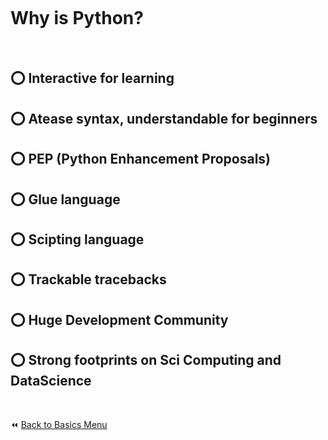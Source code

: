 &nbsp;

&nbsp;

# Why is Python?

&nbsp;

## :o: Interactive for learning

## :o: Atease syntax, understandable for beginners

## :o: PEP (Python Enhancement Proposals)

## :o: Glue language

## :o: Scipting language

## :o: Trackable tracebacks

## :o: Huge Development Community

## :o: Strong footprints on Sci Computing and DataScience

&nbsp;

:rewind: [Back to Basics Menu](https://github.com/kumar1987an/Python_Sept2021_Tutorials/tree/root/Basics)
